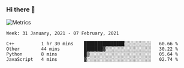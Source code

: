 ### Hi there 👋

![Metrics](https://github.com/radoapx/radoapx/blob/main/github-metrics.svg)

<!--START_SECTION:waka-->
```text
Week: 31 January, 2021 - 07 February, 2021

C++          1 hr 30 mins    ███████████████░░░░░░░░░░   60.66 % 
Other        44 mins         ███████▓░░░░░░░░░░░░░░░░░   30.22 % 
Python       8 mins          █▒░░░░░░░░░░░░░░░░░░░░░░░   05.64 % 
JavaScript   4 mins          ▓░░░░░░░░░░░░░░░░░░░░░░░░   02.74 % 
```
<!--END_SECTION:waka-->

<!--
**radoapx/radoapx** is a ✨ _special_ ✨ repository because its `README.md` (this file) appears on your GitHub profile.

Here are some ideas to get you started:

- 🔭 I’m currently working on ...
- 🌱 I’m currently learning ...
- 👯 I’m looking to collaborate on ...
- 🤔 I’m looking for help with ...
- 💬 Ask me about ...
- 📫 How to reach me: ...
- 😄 Pronouns: ...
- ⚡ Fun fact: ...
-->
